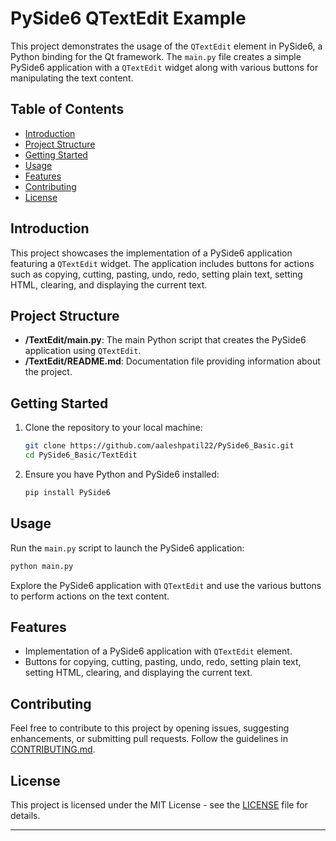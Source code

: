 # PySide6 QTextEdit Example

This project demonstrates the usage of the `QTextEdit` element in PySide6, a Python binding for the Qt framework. The `main.py` file creates a simple PySide6 application with a `QTextEdit` widget along with various buttons for manipulating the text content.

## Table of Contents

- [Introduction](#introduction)
- [Project Structure](#project-structure)
- [Getting Started](#getting-started)
- [Usage](#usage)
- [Features](#features)
- [Contributing](#contributing)
- [License](#license)

## Introduction

This project showcases the implementation of a PySide6 application featuring a `QTextEdit` widget. The application includes buttons for actions such as copying, cutting, pasting, undo, redo, setting plain text, setting HTML, clearing, and displaying the current text.

## Project Structure

- **/TextEdit/main.py**: The main Python script that creates the PySide6 application using `QTextEdit`.
- **/TextEdit/README.md**: Documentation file providing information about the project.

## Getting Started

1. Clone the repository to your local machine:

   ```bash
   git clone https://github.com/aaleshpatil22/PySide6_Basic.git
   cd PySide6_Basic/TextEdit
   ```

2. Ensure you have Python and PySide6 installed:

   ```bash
   pip install PySide6
   ```

## Usage

Run the `main.py` script to launch the PySide6 application:

```bash
python main.py
```

Explore the PySide6 application with `QTextEdit` and use the various buttons to perform actions on the text content.

## Features

- Implementation of a PySide6 application with `QTextEdit` element.
- Buttons for copying, cutting, pasting, undo, redo, setting plain text, setting HTML, clearing, and displaying the current text.

## Contributing

Feel free to contribute to this project by opening issues, suggesting enhancements, or submitting pull requests. Follow the guidelines in [CONTRIBUTING.md](CONTRIBUTING.md).

## License

This project is licensed under the MIT License - see the [LICENSE](../LICENSE.txt) file for details.

---

